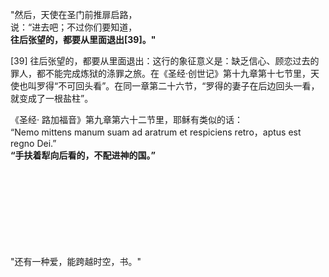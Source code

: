 
"然后，天使在圣门前推扉启路，<br/>
说：“进去吧；不过你们要知道，<br/>
**往后张望的，都要从里面退出[39]。"**<br/>



[39]
往后张望的，都要从里面退出：这行的象征意义是：缺乏信心、顾恋过去的罪人，都不能完成炼狱的涤罪之旅。在《圣经·创世记》第十九章第十七节里，天使也叫罗得“不可回头看”。在同一章第二十六节，“罗得的妻子在后边回头一看，就变成了一根盐柱”。

《圣经·
路加福音》第九章第六十二节里，耶稣有类似的话：<br/>
“Nemo mittens manum suam ad aratrum et respiciens retro，aptus est regno Dei.”<br/>
**“手扶着犁向后看的，不配进神的国。”**

<br/><br/><br/><br/><br/><br/><br/><br/>
"还有一种爱，能跨越时空，书。"
